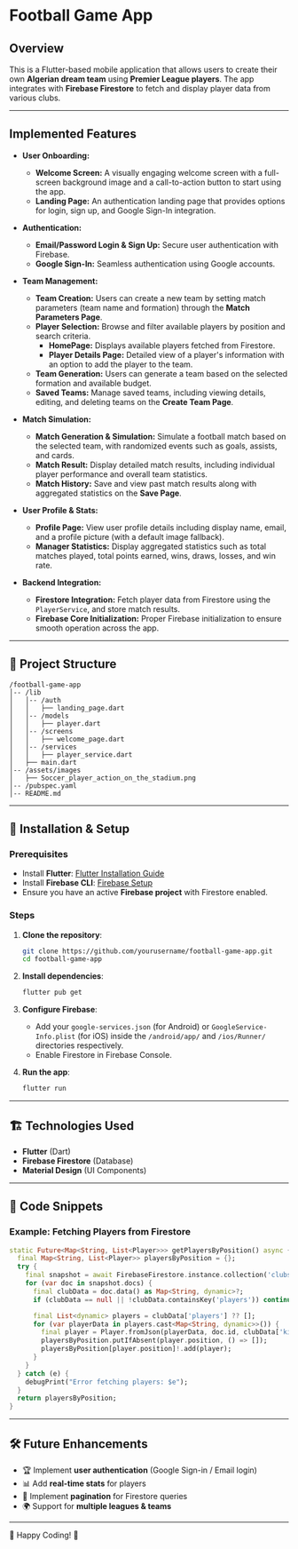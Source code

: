 # Football Game App

## Overview
This is a Flutter-based mobile application that allows users to create their own **Algerian dream team** using **Premier League players**. The app integrates with **Firebase Firestore** to fetch and display player data from various clubs.

---

## Implemented Features

- **User Onboarding:**
  - **Welcome Screen:** A visually engaging welcome screen with a full-screen background image and a call-to-action button to start using the app.
  - **Landing Page:** An authentication landing page that provides options for login, sign up, and Google Sign-In integration.

- **Authentication:**
  - **Email/Password Login & Sign Up:** Secure user authentication with Firebase.
  - **Google Sign-In:** Seamless authentication using Google accounts.
  
- **Team Management:**
  - **Team Creation:** Users can create a new team by setting match parameters (team name and formation) through the **Match Parameters Page**.
  - **Player Selection:** Browse and filter available players by position and search criteria. 
    - **HomePage:** Displays available players fetched from Firestore.
    - **Player Details Page:** Detailed view of a player's information with an option to add the player to the team.
  - **Team Generation:** Users can generate a team based on the selected formation and available budget.
  - **Saved Teams:** Manage saved teams, including viewing details, editing, and deleting teams on the **Create Team Page**.

- **Match Simulation:**
  - **Match Generation & Simulation:** Simulate a football match based on the selected team, with randomized events such as goals, assists, and cards.
  - **Match Result:** Display detailed match results, including individual player performance and overall team statistics.
  - **Match History:** Save and view past match results along with aggregated statistics on the **Save Page**.

- **User Profile & Stats:**
  - **Profile Page:** View user profile details including display name, email, and a profile picture (with a default image fallback).
  - **Manager Statistics:** Display aggregated statistics such as total matches played, total points earned, wins, draws, losses, and win rate.

- **Backend Integration:**
  - **Firestore Integration:** Fetch player data from Firestore using the `PlayerService`, and store match results.
  - **Firebase Core Initialization:** Proper Firebase initialization to ensure smooth operation across the app.

---

## 📂 Project Structure
```
/football-game-app
│-- /lib
│   │-- /auth
│   │   ├── landing_page.dart
│   │-- /models
│   │   ├── player.dart
│   │-- /screens
│   │   ├── welcome_page.dart
│   │-- /services
│   │   ├── player_service.dart
│   ├── main.dart
│-- /assets/images
│   ├── Soccer_player_action_on_the_stadium.png
│-- /pubspec.yaml
│-- README.md
```

---

## 🔧 Installation & Setup

### Prerequisites
- Install **Flutter**: [Flutter Installation Guide](https://flutter.dev/docs/get-started/install)
- Install **Firebase CLI**: [Firebase Setup](https://firebase.google.com/docs/cli)
- Ensure you have an active **Firebase project** with Firestore enabled.

### Steps
1. **Clone the repository**:
   ```sh
   git clone https://github.com/yourusername/football-game-app.git
   cd football-game-app
   ```

2. **Install dependencies**:
   ```sh
   flutter pub get
   ```

3. **Configure Firebase**:
   - Add your `google-services.json` (for Android) or `GoogleService-Info.plist` (for iOS) inside the `/android/app/` and `/ios/Runner/` directories respectively.
   - Enable Firestore in Firebase Console.

4. **Run the app**:
   ```sh
   flutter run
   ```

---

## 🏗️ Technologies Used
- **Flutter** (Dart)
- **Firebase Firestore** (Database)
- **Material Design** (UI Components)

---

## 📜 Code Snippets
### Example: Fetching Players from Firestore
```dart
static Future<Map<String, List<Player>>> getPlayersByPosition() async {
  final Map<String, List<Player>> playersByPosition = {};
  try {
    final snapshot = await FirebaseFirestore.instance.collection('clubs').get();
    for (var doc in snapshot.docs) {
      final clubData = doc.data() as Map<String, dynamic>?;
      if (clubData == null || !clubData.containsKey('players')) continue;

      final List<dynamic> players = clubData['players'] ?? [];
      for (var playerData in players.cast<Map<String, dynamic>>()) {
        final player = Player.fromJson(playerData, doc.id, clubData['kit_image_url']);
        playersByPosition.putIfAbsent(player.position, () => []);
        playersByPosition[player.position]!.add(player);
      }
    }
  } catch (e) {
    debugPrint("Error fetching players: $e");
  }
  return playersByPosition;
}
```

---

## 🛠️ Future Enhancements
- 🏆 Implement **user authentication** (Google Sign-in / Email login)
- 📊 Add **real-time stats** for players
- 🔄 Implement **pagination** for Firestore queries
- 🌍 Support for **multiple leagues & teams**

---


🚀 Happy Coding! 🎉

